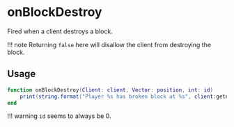 # onBlockDestroy

Fired when a client destroys a block.

!!! note
    Returning ``false`` here will disallow the client from destroying the block.

## Usage

```lua
function onBlockDestroy(Client: client, Vector: position, int: id)
    print(string.format("Player %s has broken block at %s", client:getname(), position))
end
```

!!! warning
    ``id`` seems to always be 0.
